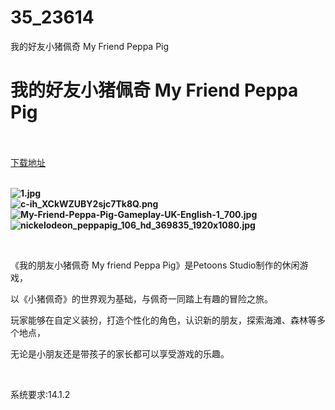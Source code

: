 # 35_23614
我的好友小猪佩奇 My Friend Peppa Pig
# 我的好友小猪佩奇 My Friend Peppa Pig
 <br/></br>
[下载地址](https://www.switch520.cc/article/23614 "下载地址")
<br/></br>

<p><strong><img title="1.jpg" src="https://www.switch520.cc/muke_img/2021_10_23_9a5519495b779.jpg" alt="1.jpg"></strong><br>
<strong><img title="c-ih_XCkWZUBY2sjc7Tk8Q.png" src="https://www.switch520.cc/muke_img/2021_10_23_62908175fcf0b.png" alt="c-ih_XCkWZUBY2sjc7Tk8Q.png"></strong><br>
<strong><img title="My-Friend-Peppa-Pig-Gameplay-UK-English-1_700.jpg" src="https://www.switch520.cc/muke_img/2021_10_23_38fddd12c14c5.jpg" alt="My-Friend-Peppa-Pig-Gameplay-UK-English-1_700.jpg"></strong><br>
<strong><img title="nickelodeon_peppapig_106_hd_369835_1920x1080.jpg" src="https://www.switch520.cc/muke_img/2021_10_23_693c7daa421f4.jpg" alt="nickelodeon_peppapig_106_hd_369835_1920x1080.jpg">&nbsp;</strong></p>
<p>&nbsp;</p>
<p>《我的朋友小猪佩奇 My friend Peppa Pig》是Petoons Studio制作的休闲游戏，</p>
<p>以《小猪佩奇》的世界观为基础，与佩奇一同踏上有趣的冒险之旅。</p>
<p>玩家能够在自定义装扮，打造个性化的角色，认识新的朋友，探索海滩、森林等多个地点，</p>
<p>无论是小朋友还是带孩子的家长都可以享受游戏的乐趣。</p>
<p>&nbsp;</p>
<p>系统要求:14.1.2</p>



